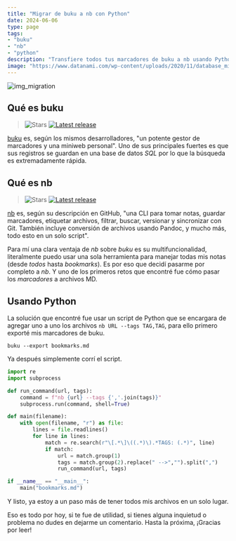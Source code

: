 ```yaml
---
title: "Migrar de buku a nb con Python"
date: 2024-06-06
type: page
tags: 
- "buku"
- "nb"
- "python"
description: "Transfiere todos tus marcadores de buku a nb usando Python."
image: "https://www.datanami.com/wp-content/uploads/2020/11/database_migration_shutterstock_hanss.jpg"
---
```


![img_migration](https://www.datanami.com/wp-content/uploads/2020/11/database_migration_shutterstock_hanss.jpg)

## Qué es buku

> ![Stars](https://img.shields.io/github/stars/jarun/buku)
> [![Latest release](https://img.shields.io/github/release/jarun/buku.svg?maxAge=600)](https://github.com/jarun/buku/releases/latest)


[buku](https://github.com/jarun/buku) es, según los mismos desarrolladores, "un potente gestor de marcadores y una miniweb personal". Uno de sus principales fuertes es que sus registros se guardan en una base de datos *SQL* por lo que la búsqueda es extremadamente rápida.

## Qué es nb

> ![Stars](https://img.shields.io/github/stars/xwmx/nb)
> [![Latest release](https://img.shields.io/github/v/tag/xwmx/nb)](https://github.com/xwmx/nb/tags)


[nb](https://github.com/xwmx/nb) es, según su descripción en GitHub, "una CLI para tomar notas, guardar marcadores, etiquetar archivos, filtrar, buscar, versionar y sincronizar con Git. También incluye conversión de archivos usando Pandoc, y mucho más, todo esto en un solo script". 

Para mí una clara ventaja de *nb* sobre *buku* es su multifuncionalidad, literalmente puedo usar una sola herramienta para manejar todas mis notas (desde *todos* hasta *bookmarks*). Es por eso que decidí pasarme por completo a *nb*. Y uno de los primeros retos que encontré fue cómo pasar los *marcadores* a archivos MD.

## Usando Python

La solución que encontré fue usar un script de Python que se encargara de agregar uno a uno los archivos `nb URL --tags TAG,TAG`, para ello primero exporté mis marcadores de buku.

```
buku --export bookmarks.md
```
Ya después simplemente corrí el script. 


```python
import re
import subprocess

def run_command(url, tags):
    command = f"nb {url} --tags {','.join(tags)}"
    subprocess.run(command, shell=True)

def main(filename):
    with open(filename, "r") as file:
        lines = file.readlines()
        for line in lines:
            match = re.search(r"\[.*\]\((.*)\).*TAGS: (.*)", line)
            if match:
                url = match.group(1)
                tags = match.group(2).replace(" -->","").split(",")
                run_command(url, tags)

if __name__ == "__main__":
    main("bookmarks.md")
```

Y listo, ya estoy a un paso más de tener todos mis archivos en un solo lugar.

Eso es todo por hoy, si te fue de utilidad, si tienes alguna inquietud o problema no dudes en dejarme un comentario. Hasta la próxima, ¡Gracias por leer!



